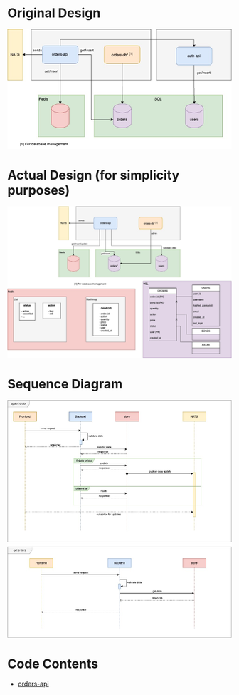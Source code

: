 # Original Design
![Original Design](./bonds-backend-backend-original-scenario.jpg)
# Actual Design (for simplicity purposes)
![Actual Design](./bonds-backend-backend-actual-scenario.jpg)
# Sequence Diagram
![Sequence Diagram](./bonds-backend-sequence-diagram.jpg)
# Code Contents
- [orders-api](./orders-api/)